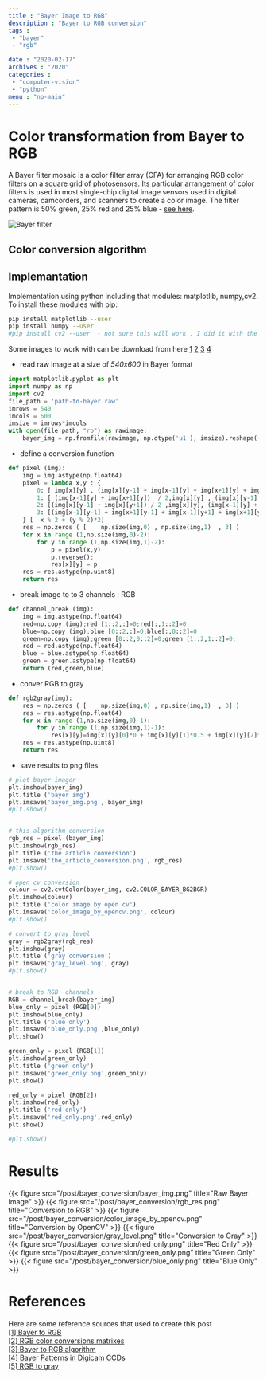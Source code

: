 ```yaml
---
title : "Bayer Image to RGB"
description : "Bayer to RGB conversion"
tags : 
 - "bayer"
 - "rgb"

date : "2020-02-17"
archives : "2020"
categories : 
 - "computer-vision"
 - "python"
menu : "no-main"
---
```

# Color transformation from Bayer to RGB
A Bayer filter mosaic is a color filter array (CFA) for arranging RGB color filters on a square grid of photosensors. Its particular arrangement of color filters is used in most single-chip digital image sensors used in digital cameras, camcorders, and scanners to create a color image. The filter pattern is 50% green, 25% red and 25% blue - [see here](https://en.wikipedia.org/wiki/Bayer_filter).


![Bayer filter](https://upload.wikimedia.org/wikipedia/commons/thumb/3/37/Bayer_pattern_on_sensor.svg/500px-Bayer_pattern_on_sensor.svg.png)

## Color conversion algorithm

## Implemantation
Implementation using python including that modules: matplotlib, numpy,cv2. To install these modules with pip:
```bash
pip install matplotlib --user
pip install numpy --user
#pip install cv2 --user  - not sure this will work , I did it with the gentoo package manager (in debian/ubuntu you can try apt-cache search)
```
Some images to work with can be download from here
[1](/post/bayer_conversion/bayer.raw)
[2](/post/bayer_conversion/movie-0443.raw)
[3](/post/bayer_conversion/movie-0601.raw)
[4](/post/bayer_conversion/movie-0697.raw)



* read raw image at a size of *540x600* in Bayer format

```python
import matplotlib.pyplot as plt
import numpy as np
import cv2
file_path = 'path-to-bayer.raw'
imrows = 540
imcols = 600
imsize = imrows*imcols
with open(file_path, "rb") as rawimage:
    bayer_img = np.fromfile(rawimage, np.dtype('u1'), imsize).reshape((imrows, imcols))
```
* define a conversion function
```python
def pixel (img):
    img = img.astype(np.float64) 
    pixel = lambda x,y : {
        0: [ img[x][y] , (img[x][y-1] + img[x-1][y] + img[x+1][y] + img[x][y+1]) / 4 ,  (img[x-1][y-1] + img[x+1][y-1] + img[x-1][y+1] + img[x+1][y+1]) / 4 ] ,
        1: [ (img[x-1][y] + img[x+1][y])  / 2,img[x][y] , (img[x][y-1] + img[x][y+1]) / 2 ],
        2: [(img[x][y-1] + img[x][y+1]) / 2 ,img[x][y], (img[x-1][y] + img[x+1][y]) / 2],
        3: [(img[x-1][y-1] + img[x+1][y-1] + img[x-1][y+1] + img[x+1][y+1]) / 4 , (img[x][y-1] + img[x-1][y] + img[x+1][y] + img[x][y+1]) / 4 ,img[x][y] ]
    } [  x % 2 + (y % 2)*2]
    res = np.zeros ( [    np.size(img,0) , np.size(img,1)  , 3] )
    for x in range (1,np.size(img,0)-2):
        for y in range (1,np.size(img,1)-2):
            p = pixel(x,y)
            p.reverse();
            res[x][y] = p
    res = res.astype(np.uint8)
    return res
```
* break image to to 3 channels : RGB
```python
def channel_break (img):
    img = img.astype(np.float64) 
    red=np.copy (img);red [1::2,:]=0;red[:,1::2]=0
    blue=np.copy (img);blue [0::2,:]=0;blue[:,0::2]=0
    green=np.copy (img);green [0::2,0::2]=0;green [1::2,1::2]=0;
    red = red.astype(np.float64) 
    blue = blue.astype(np.float64) 
    green = green.astype(np.float64) 
    return (red,green,blue)
```
* conver RGB to gray
```python
def rgb2gray(img):
    res = np.zeros ( [    np.size(img,0) , np.size(img,1)  , 3] )
    res = res.astype(np.float64) 
    for x in range (1,np.size(img,0)-1):
        for y in range (1,np.size(img,1)-1):
            res[x][y]=img[x][y][0]*0 + img[x][y][1]*0.5 + img[x][y][2]*0.5;
    res = res.astype(np.uint8)
    return res
```

* save results to png files
```python
# plot bayer imager
plt.imshow(bayer_img)
plt.title ('bayer img')
plt.imsave('bayer_img.png', bayer_img)
#plt.show()


# this algorithm conversion
rgb_res = pixel (bayer_img)
plt.imshow(rgb_res)
plt.title ('the article conversion')
plt.imsave('the_article_conversion.png', rgb_res)
#plt.show()

# open cv conversion
colour = cv2.cvtColor(bayer_img, cv2.COLOR_BAYER_BG2BGR)
plt.imshow(colour)
plt.title ('color image by open cv')
plt.imsave('color_image_by_opencv.png', colour)
#plt.show()

# convert to gray level
gray = rgb2gray(rgb_res)
plt.imshow(gray)
plt.title ('gray conversion')
plt.imsave('gray_level.png', gray)
#plt.show()


# break to RGB  channels
RGB = channel_break(bayer_img)
blue_only = pixel (RGB[0])
plt.imshow(blue_only)
plt.title ('blue only')
plt.imsave('blue_only.png',blue_only)
plt.show()

green_only = pixel (RGB[1])
plt.imshow(green_only)
plt.title ('green only')
plt.imsave('green_only.png',green_only)
plt.show()

red_only = pixel (RGB[2])
plt.imshow(red_only)
plt.title ('red only')
plt.imsave('red_only.png',red_only)
plt.show()

#plt.show()
```
# Results
{{< figure src="/post/bayer_conversion/bayer_img.png" title="Raw Bayer Image" >}}
{{< figure src="/post/bayer_conversion/rgb_res.png" title="Conversion to RGB" >}}
{{< figure src="/post/bayer_conversion/color_image_by_opencv.png" title="Conversion by OpenCV" >}}
{{< figure src="/post/bayer_conversion/gray_level.png" title="Conversion to Gray" >}}
{{< figure src="/post/bayer_conversion/red_only.png" title="Red Only" >}}
{{< figure src="/post/bayer_conversion/green_only.png" title="Green Only" >}}
{{< figure src="/post/bayer_conversion/blue_only.png" title="Blue Only" >}}


# References
Here are some reference sources that used to create this post  
[[1] Bayer to RGB](https://docs.opencv.org/2.4/modules/imgproc/doc/miscellaneous_transformations.html?highlight=cvtcolor)  
[[2] RGB color conversions matrixes ](http://poynton.ca/notes/colour_and_gamma/ColorFAQ.html)  
[[3] Bayer to RGB algorithm](http://www.peter-cockerell.net/Bayer/bayer2.html)  
[[4] Bayer Patterns in Digicam CCDs](http://www.peter-cockerell.net/Bayer/bayer.html)  
[[5] RGB to gray](https://groups.google.com/forum/#!topic/sci.image.processing/Jf-aTjPEgjc)  
